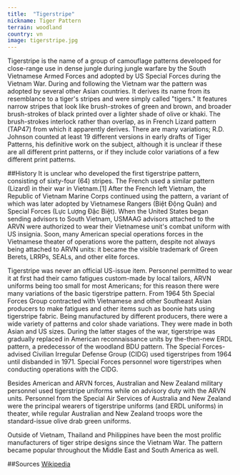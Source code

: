 ```yaml
---
title:  "Tigerstripe"
nickname: Tiger Pattern
terrain: woodland
country: vn
image: tigerstripe.jpg
---
```

Tigerstripe is the name of a group of camouflage patterns developed for close-range use in dense jungle during jungle warfare by the South Vietnamese Armed Forces and adopted by US Special Forces during the Vietnam War. During and following the Vietnam war the pattern was adopted by several other Asian countries. It derives its name from its resemblance to a tiger's stripes and were simply called "tigers." It features narrow stripes that look like brush-strokes of green and brown, and broader brush-strokes of black printed over a lighter shade of olive or khaki. The brush-strokes interlock rather than overlap, as in French Lizard pattern (TAP47) from which it apparently derives. There are many variations; R.D. Johnson counted at least 19 different versions in early drafts of Tiger Patterns, his definitive work on the subject, although it is unclear if these are all different print patterns, or if they include color variations of a few different print patterns.

##History
It is unclear who developed the first tigerstripe pattern, consisting of sixty-four (64) stripes. The French used a similar pattern (Lizard) in their war in Vietnam.[1] After the French left Vietnam, the Republic of Vietnam Marine Corps continued using the pattern, a variant of which was later adopted by Vietnamese Rangers (Biệt Động Quân) and Special Forces (Lực Lượng Đặc Biệt). When the United States began sending advisors to South Vietnam, USMAAG advisors attached to the ARVN were authorized to wear their Vietnamese unit's combat uniform with US insignia. Soon, many American special operations forces in the Vietnamese theater of operations wore the pattern, despite not always being attached to ARVN units: it became the visible trademark of Green Berets, LRRPs, SEALs, and other elite forces.

Tigerstripe was never an official US-issue item. Personnel permitted to wear it at first had their camo fatigues custom-made by local tailors, ARVN uniforms being too small for most Americans; for this reason there were many variations of the basic tigerstripe pattern. From 1964 5th Special Forces Group contracted with Vietnamese and other Southeast Asian producers to make fatigues and other items such as boonie hats using tigerstripe fabric. Being manufactured by different producers, there were a wide variety of patterns and color shade variations. They were made in both Asian and US sizes. During the latter stages of the war, tigerstripe was gradually replaced in American reconnaissance units by the-then-new ERDL pattern, a predecessor of the woodland BDU pattern. The Special Forces-advised Civilian Irregular Defense Group (CIDG) used tigerstripes from 1964 until disbanded in 1971. Special Forces personnel wore tigerstripes when conducting operations with the CIDG.

Besides American and ARVN forces, Australian and New Zealand military personnel used tigerstripe uniforms while on advisory duty with the ARVN units. Personnel from the Special Air Services of Australia and New Zealand were the principal wearers of tigerstripe uniforms (and ERDL uniforms) in theater, while regular Australian and New Zealand troops wore the standard-issue olive drab green uniforms.

Outside of Vietnam, Thailand and Philippines have been the most prolific manufacturers of tiger stripe designs since the Vietnam War. The pattern became popular throughout the Middle East and South America as well.

##Sources
[Wikipedia](https://en.wikipedia.org/wiki/Tigerstripe)
